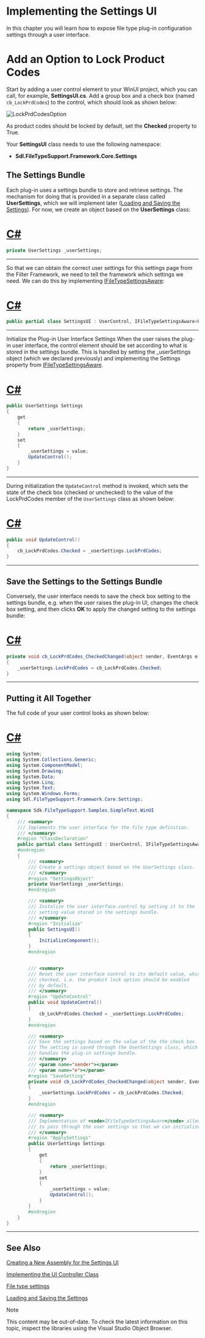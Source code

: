 Implementing the Settings UI
===
In this chapter you will learn how to expose file type plug-in configuration settings through a user interface.

Add an Option to Lock Product Codes
===

Start by adding a user control element to your WinUI project, which you can call, for example, **SettingsUI.cs**. Add a group box and a check box (named ```cb_LockPrdCodes```) to the control, which should look as shown below:

![LockPrdCodesOption](images/LockPrdCodesOption.jpg)


As product codes should be locked by default, set the **Checked** property to True.

Your **SettingsUI** class needs to use the following namespace:

* **Sdl.FileTypeSupport.Framework.Core.Settings**

The Settings Bundle
--

Each plug-in uses a settings bundle to store and retrieve settings. The mechanism for doing that is provided in a separate class called **UserSettings**, which we will implement later ([Loading and Saving the Settings](loading_and_saving_settings.md)). For now, we create an object based on the **UserSettings** class:

# [C#](#tab/tabid-1)
```cs
private UserSettings _userSettings;
```
***

So that we can obtain the correct user settings for this settings page from the Filter Framework, we need to tell the framework which settings we need. We can do this by implementing [IFileTypeSettingsAware](../../api/filetypesupport/Sdl.FileTypeSupport.Framework.Core.Settings.IFileTypeSettingsAware-1.yml):

# [C#](#tab/tabid-2)
```cs
public partial class SettingsUI : UserControl, IFileTypeSettingsAware<UserSettings>
```
***

Initialize the Plug-in User Interface Settings
When the user raises the plug-in user interface, the control element should be set according to what is stored in the settings bundle. This is handled by setting the _userSettings object (which we declared previously) and implementing the Settings property from [IFileTypeSettingsAware](../../api/filetypesupport/Sdl.FileTypeSupport.Framework.Core.Settings.IFileTypeSettingsAware-1.yml).

# [C#](#tab/tabid-3)
```cs
public UserSettings Settings
{
    get
    {
        return _userSettings;
    }
    set
    {
        _userSettings = value;
        UpdateControl();
    }
}
```
***

During initialization the ```UpdateControl``` method is invoked, which sets the state of the check box (checked or unchecked) to the value of the LockPrdCodes member of the ```UserSettings``` class as shown below:

# [C#](#tab/tabid-4)
```cs
public void UpdateControl()
{
    cb_LockPrdCodes.Checked = _userSettings.LockPrdCodes;
}
```
***

Save the Settings to the Settings Bundle
--

Conversely, the user interface needs to save the check box setting to the settings bundle, e.g. when the user raises the plug-in UI, changes the check box setting, and then clicks **OK** to apply the changed setting to the settings bundle:

# [C#](#tab/tabid-5)
```cs
private void cb_LockPrdCodes_CheckedChanged(object sender, EventArgs e)
{
    _userSettings.LockPrdCodes = cb_LockPrdCodes.Checked;
}
```
***

Putting it All Together
--

The full code of your user control looks as shown below:

# [C#](#tab/tabid-6)
```cs
using System;
using System.Collections.Generic;
using System.ComponentModel;
using System.Drawing;
using System.Data;
using System.Linq;
using System.Text;
using System.Windows.Forms;
using Sdl.FileTypeSupport.Framework.Core.Settings;

namespace Sdk.FileTypeSupport.Samples.SimpleText.WinUI
{
    /// <summary>
    /// Implements the user interface for the file type definition.
    /// </summary>
    #region "ClassDeclaration"
    public partial class SettingsUI : UserControl, IFileTypeSettingsAware<UserSettings>
    #endregion
    {
        /// <summary>
        /// Create a settings object based on the UserSettings class. 
        /// </summary>
        #region "SettingsObject"
        private UserSettings _userSettings;
        #endregion

        /// <summary>
        /// Initalize the user interface control by setting it to the
        /// setting value stored in the settings bundle.
        /// </summary>
        #region "Initialize"
        public SettingsUI()
        {
            InitializeComponent();
        }
        #endregion


        /// <summary>
        /// Reset the user interface control to its default value, which is
        /// checked, i.e. the product lock option should be enabled
        /// by default.
        /// </summary>
        #region "UpdateControl"
        public void UpdateControl()
        {
            cb_LockPrdCodes.Checked = _userSettings.LockPrdCodes;
        }
        #endregion

        /// <summary>
        /// Save the settings based on the value of the the check box.
        /// The setting is saved through the UserSettings class, which
        /// handles the plug-in settings bundle.
        /// </summary>
        /// <param name="sender"></param>
        /// <param name="e"></param>
        #region "SaveSetting"
        private void cb_LockPrdCodes_CheckedChanged(object sender, EventArgs e)
        {
            _userSettings.LockPrdCodes = cb_LockPrdCodes.Checked;
        }
        #endregion

        /// <summary>
        /// Implementation of <code>IFileTypeSettingsAware</code> allowing the Filter Framework
        /// to pass through the user settings so that we can initialize the UI.
        /// </summary>
        #region "ApplySettings"
        public UserSettings Settings
        {
            get
            {
                return _userSettings;
            }
            set
            {
                _userSettings = value;
                UpdateControl();
            }
        }
        #endregion
    }
}
```
***

See Also
--



[Creating a New Assembly for the Settings UI](creating_a_new_assembly_for_the_settings_ui.md)

[Implementing the UI Controller Class](implementing_the_ui_controller_class.md)

[File type settings](file_type_settings.md)

[Loading and Saving the Settings](loading_and_saving_settings.md)

>[!NOTE]
>
> This content may be out-of-date. To check the latest information on this topic, inspect the libraries using the Visual Studio Object Browser.